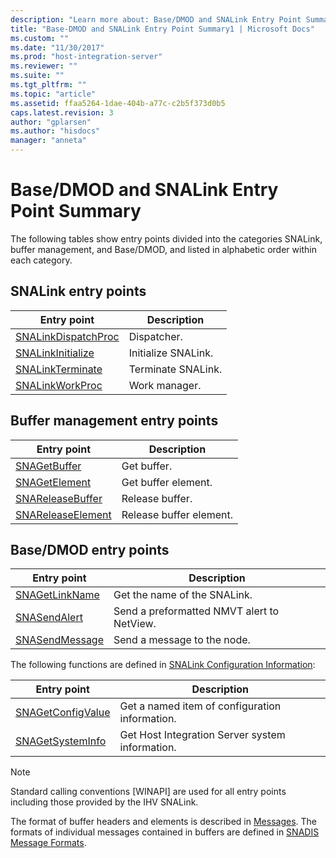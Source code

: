 ```yaml
---
description: "Learn more about: Base/DMOD and SNALink Entry Point Summary"
title: "Base-DMOD and SNALink Entry Point Summary1 | Microsoft Docs"
ms.custom: ""
ms.date: "11/30/2017"
ms.prod: "host-integration-server"
ms.reviewer: ""
ms.suite: ""
ms.tgt_pltfrm: ""
ms.topic: "article"
ms.assetid: ffaa5264-1dae-404b-a77c-c2b5f373d0b5
caps.latest.revision: 3
author: "gplarsen"
ms.author: "hisdocs"
manager: "anneta"
---
```

# Base/DMOD and SNALink Entry Point Summary
The following tables show entry points divided into the categories SNALink, buffer management, and Base/DMOD, and listed in alphabetic order within each category.  
  
## SNALink entry points  
  
|Entry point|Description|  
|-----------------|-----------------|  
|[SNALinkDispatchProc](./snalinkdispatchproc2.md)|Dispatcher.|  
|[SNALinkInitialize](./snalinkinitialize2.md)|Initialize SNALink.|  
|[SNALinkTerminate](./snalinkterminate1.md)|Terminate SNALink.|  
|[SNALinkWorkProc](./snalinkworkproc1.md)|Work manager.|  
  
## Buffer management entry points  
  
|Entry point|Description|  
|-----------------|-----------------|  
|[SNAGetBuffer](./snagetbuffer1.md)|Get buffer.|  
|[SNAGetElement](./snagetelement1.md)|Get buffer element.|  
|[SNAReleaseBuffer](./snareleasebuffer1.md)|Release buffer.|  
|[SNAReleaseElement](./snareleaseelement1.md)|Release buffer element.|  
  
## Base/DMOD entry points  
  
|Entry point|Description|  
|-----------------|-----------------|  
|[SNAGetLinkName](./snagetlinkname1.md)|Get the name of the SNALink.|  
|[SNASendAlert](./snasendalert1.md)|Send a preformatted NMVT alert to NetView.|  
|[SNASendMessage](./snasendmessage1.md)|Send a message to the node.|  
  
 The following functions are defined in [SNALink Configuration Information](../core/snalink-configuration-information1.md):  
  
|Entry point|Description|  
|-----------------|-----------------|  
|[SNAGetConfigValue](./snagetconfigvalue2.md)|Get a named item of configuration information.|  
|[SNAGetSystemInfo](./snagetsysteminfo1.md)|Get Host Integration Server system information.|  
  
> [!NOTE]
>  Standard calling conventions [WINAPI] are used for all entry points including those provided by the IHV SNALink.  
  
 The format of buffer headers and elements is described in [Messages](../core/messages-snadis-1.md). The formats of individual messages contained in buffers are defined in [SNADIS Message Formats](./snadis-message-formats2.md).
